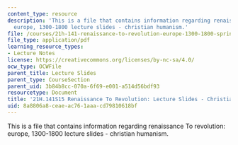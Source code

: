 ```yaml
---
content_type: resource
description: 'This is a file that contains information regarding renaissance To revolution:
  europe, 1300-1800 lecture slides - christian humanism.'
file: /courses/21h-141-renaissance-to-revolution-europe-1300-1800-spring-2015/8a8806a8ceaeac761aaacd79810618bf_MIT21H_141S15_Christian.pdf
file_type: application/pdf
learning_resource_types:
- Lecture Notes
license: https://creativecommons.org/licenses/by-nc-sa/4.0/
ocw_type: OCWFile
parent_title: Lecture Slides
parent_type: CourseSection
parent_uid: 3b84b8cc-070a-6f69-e001-a514d56bdf93
resourcetype: Document
title: '21H.141S15 Renaissance To Revolution: Lecture Slides - Christian Humanism'
uid: 8a8806a8-ceae-ac76-1aaa-cd79810618bf
---
```

This is a file that contains information regarding renaissance To revolution: europe, 1300-1800 lecture slides - christian humanism.